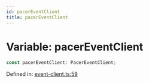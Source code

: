 ```yaml
---
id: pacerEventClient
title: pacerEventClient
---
```


<!-- DO NOT EDIT: this page is autogenerated from the type comments -->

# Variable: pacerEventClient

```ts
const pacerEventClient: PacerEventClient;
```

Defined in: [event-client.ts:59](https://github.com/TanStack/pacer/blob/main/packages/pacer/src/event-client.ts#L59)
